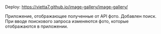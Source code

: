 Deploy: https://vietta7.github.io/image-gallery/image-gallery/

Приложение, отображающее полученные от API фото. Добавлен поиск. При вводе поискового запроса изменяются фото, которые отображаются в приложении.
